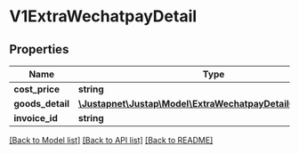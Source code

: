 # V1ExtraWechatpayDetail

## Properties
Name | Type | Description | Notes
------------ | ------------- | ------------- | -------------
**cost_price** | **string** |  | [optional] 
**goods_detail** | [**\Justapnet\Justap\Model\ExtraWechatpayDetailGoodsDetail[]**](ExtraWechatpayDetailGoodsDetail.md) |  | [optional] 
**invoice_id** | **string** |  | [optional] 

[[Back to Model list]](../../README.md#documentation-for-models) [[Back to API list]](../../README.md#documentation-for-api-endpoints) [[Back to README]](../../README.md)


